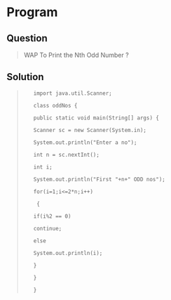 # Program 

## Question
> WAP To Print the Nth Odd Number ?

## Solution
>        import java.util.Scanner;
>
>        class oddNos {
>  
>        public static void main(String[] args) {
>        
>        Scanner sc = new Scanner(System.in);
>        
>        System.out.println("Enter a no");
>       
>        int n = sc.nextInt();
>       
>        int i;
>	
> 	     System.out.println("First "+n+" ODD nos");
>
>        for(i=1;i<=2*n;i++)
>
>         {	
>
>        if(i%2 == 0)
>	
>        continue;
>	
>        else
> 	
>        System.out.println(i);
>	
>        }  
>  
>        }
>
>        }

 
